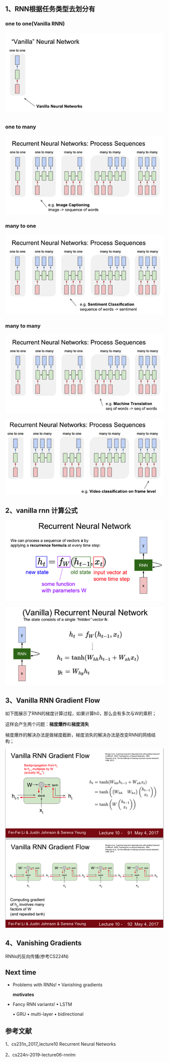 ## 1、RNN根据任务类型去划分有

### one to one(Vanilla RNN)

###### ![image-20190322181345419](./images/image-20190322181345419.png)

### one to many

![image-20190322181523377](./images/image-20190322181523377.png)

### many to one

![image-20190322181557029](./images/image-20190322181557029.png)

### many to many

![image-20190322181628641](./images/image-20190322181628641.png)

![image-20190322181716461](./images/image-20190322181716461.png)

## 2、vanilla rnn 计算公式

![image-20190322182429222](./images/image-20190322182429222.png)

![image-20190322182714153](./images/image-20190322182714153.png)

## 3、Vanilla RNN Gradient Flow

如下图展示了RNN的梯度计算过程，如果计算h0，那么会有多次与W的乘积；

这样会产生两个问题：**梯度爆炸**和**梯度消失**

梯度爆炸的解决办法是做梯度截断，梯度消失的解决办法是改变RNN的网络结构；

![image-20190325180656580](./images/image-20190325180656580.png)



## 4、Vanishing Gradients

RNNs的反向传播(参考CS224N)



## **Next time** 

- Problems with RNNs! • Vanishing gradients 

  **motivates** 

- Fancy RNN variants! • LSTM 

  • GRU
   • multi-layer
   • bidirectional 



## 参考文献

1、cs231n_2017_lecture10 Recurrent Neural Networks

2、cs224n-2019-lecture06-rnnlm